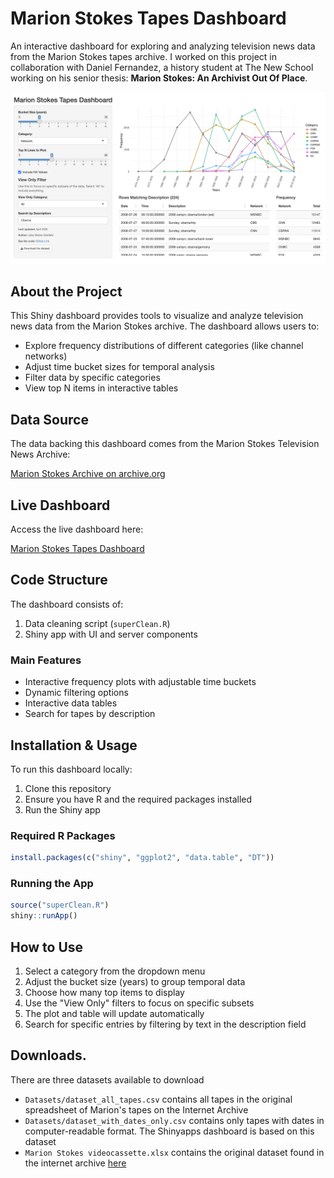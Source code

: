 # Marion Stokes Tapes Dashboard

An interactive dashboard for exploring and analyzing television news data from the Marion Stokes tapes archive. I worked on this project in collaboration with Daniel Fernandez, a history student at The New School working on his senior thesis: **Marion Stokes: An Archivist Out Of Place​**.

<img width="1435" alt="SampleDashboard" src="Images/SampleDashboard.png" />

## About the Project

This Shiny dashboard provides tools to visualize and analyze television news data from the Marion Stokes archive. The dashboard allows users to:

- Explore frequency distributions of different categories (like channel networks)
- Adjust time bucket sizes for temporal analysis
- Filter data by specific categories
- View top N items in interactive tables

## Data Source

The data backing this dashboard comes from the Marion Stokes Television News Archive:

[Marion Stokes Archive on archive.org](https://archive.org/details/marionstokes_201706)

## Live Dashboard

Access the live dashboard here:

[Marion Stokes Tapes Dashboard](https://jules-dev.shinyapps.io/Marion-Stokes-Tapes-Dashboard/)

## Code Structure

The dashboard consists of:

1. Data cleaning script (`superClean.R`)
2. Shiny app with UI and server components

### Main Features

- Interactive frequency plots with adjustable time buckets
- Dynamic filtering options
- Interactive data tables
- Search for tapes by description

## Installation & Usage

To run this dashboard locally:

1. Clone this repository
2. Ensure you have R and the required packages installed
3. Run the Shiny app

### Required R Packages

```r
install.packages(c("shiny", "ggplot2", "data.table", "DT"))
```


### Running the App
```r
source("superClean.R")
shiny::runApp()
```

## How to Use

1. Select a category from the dropdown menu
2. Adjust the bucket size (years) to group temporal data
3. Choose how many top items to display
4. Use the "View Only" filters to focus on specific subsets
5. The plot and table will update automatically
6. Search for specific entries by filtering by text in the description field

## Downloads. 
There are three datasets available to download
- `Datasets/dataset_all_tapes.csv` contains all tapes in the original spreadsheet of Marion's tapes on the Internet Archive
- `Datasets/dataset_with_dates_only.csv` contains only tapes with dates in computer-readable format. The Shinyapps dashboard is based on this dataset
- `Marion Stokes videocassette.xlsx` contains the original dataset found in the internet archive [here](https://archive.org/details/marionstokes_201706)
